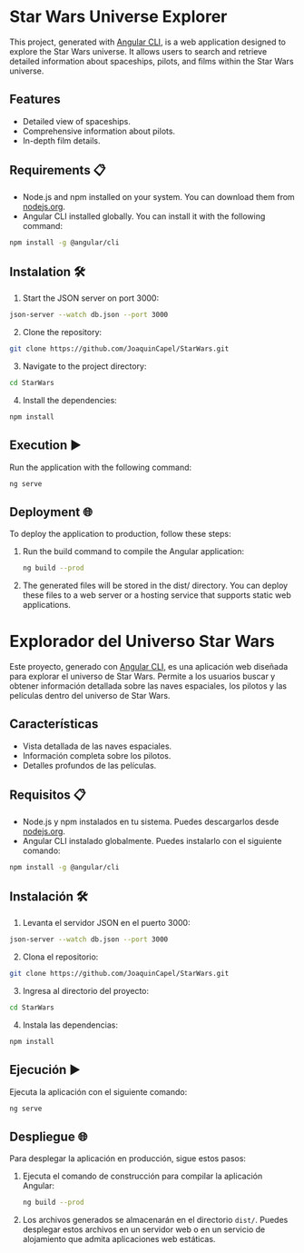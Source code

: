 # Star Wars Universe Explorer 

This project, generated with [Angular CLI](https://github.com/angular/angular-cli), is a web application designed to explore the Star Wars universe. It allows users to search and retrieve detailed information about spaceships, pilots, and films within the Star Wars universe.

## Features

- Detailed view of spaceships.
- Comprehensive information about pilots.
- In-depth film details.

## Requirements 📋

- Node.js and npm installed on your system. You can download them from [nodejs.org](https://nodejs.org/).
- Angular CLI installed globally. You can install it with the following command:

```bash
npm install -g @angular/cli
```

## Instalation 🛠️
1. Start the JSON server on port 3000:

```bash
json-server --watch db.json --port 3000
```

2. Clone the repository:
```bash
git clone https://github.com/JoaquinCapel/StarWars.git
```

3. Navigate to the project directory:
```bash
cd StarWars
```

4. Install the dependencies:
```bash
npm install
```

## Execution ▶️
Run the application with the following command:
```bash
ng serve
```

## Deployment 🌐

To deploy the application to production, follow these steps:

1. Run the build command to compile the Angular application:



    ```bash
    ng build --prod
    ```

2. The generated files will be stored in the dist/ directory. You can deploy these files to a web server or a hosting service that supports static web applications.


# Explorador del Universo Star Wars

Este proyecto, generado con [Angular CLI](https://github.com/angular/angular-cli), es una aplicación web diseñada para explorar el universo de Star Wars. Permite a los usuarios buscar y obtener información detallada sobre las naves espaciales, los pilotos y las películas dentro del universo de Star Wars.

## Características

- Vista detallada de las naves espaciales.
- Información completa sobre los pilotos.
- Detalles profundos de las películas.

## Requisitos 📋

- Node.js y npm instalados en tu sistema. Puedes descargarlos desde [nodejs.org](https://nodejs.org/).
- Angular CLI instalado globalmente. Puedes instalarlo con el siguiente comando:

```bash
npm install -g @angular/cli
```

## Instalación 🛠️
1. Levanta el servidor JSON en el puerto 3000:

```bash
json-server --watch db.json --port 3000
```

2. Clona el repositorio:
```bash
git clone https://github.com/JoaquinCapel/StarWars.git
```

3. Ingresa al directorio del proyecto:
```bash
cd StarWars
```

4. Instala las dependencias:
```bash
npm install
```


## Ejecución ▶️
Ejecuta la aplicación con el siguiente comando:
```bash
ng serve
```

## Despliegue 🌐

Para desplegar la aplicación en producción, sigue estos pasos:

1. Ejecuta el comando de construcción para compilar la aplicación Angular:

    ```bash
    ng build --prod
    ```

2. Los archivos generados se almacenarán en el directorio `dist/`. Puedes desplegar estos archivos en un servidor web o en un servicio de alojamiento que admita aplicaciones web estáticas.







